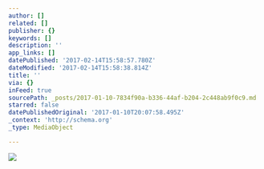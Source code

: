 ```yaml
---
author: []
related: []
publisher: {}
keywords: []
description: ''
app_links: []
datePublished: '2017-02-14T15:58:57.780Z'
dateModified: '2017-02-14T15:58:38.814Z'
title: ''
via: {}
inFeed: true
sourcePath: _posts/2017-01-10-7834f90a-b336-44af-b204-2c448ab9f0c9.md
starred: false
datePublishedOriginal: '2017-01-10T20:07:58.495Z'
_context: 'http://schema.org'
_type: MediaObject

---
```

<article style=""><img src="https://the-grid-user-content.s3-us-west-2.amazonaws.com/2a1871e3-fa30-4482-a07b-4ff49be2882d.gif" /></article>